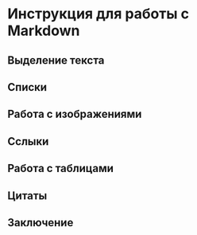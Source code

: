 # Инструкция для работы с Markdown

## Выделение текста

## Списки

## Работа с изображениями

## Сслыки

## Работа с таблицами

## Цитаты

## Заключение